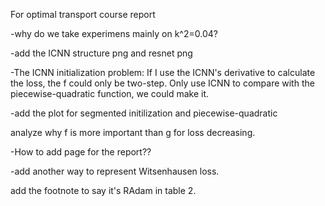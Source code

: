 For optimal transport course report

-why do we take experimens mainly on k^2=0.04?

-add the ICNN structure png and resnet png

-The ICNN initialization problem:
If I use the ICNN's derivative to calculate the loss, the f could only be two-step. Only use ICNN to compare with the piecewise-quadratic function, we could make it.

-add the plot for segmented initilization and piecewise-quadratic

analyze why f is more important than g for loss decreasing.

-How to add page for the report??

-add another way to represent Witsenhausen loss.

 add the footnote to say it's RAdam in table 2.